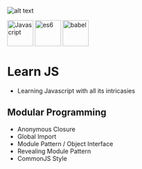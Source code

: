 
![alt text](https://upload.wikimedia.org/wikipedia/commons/thumb/6/6a/JavaScript-logo.png/120px-JavaScript-logo.png  'Javascript logo')

<img src="https://c1.staticflickr.com/8/7306/16407404782_8b9c57eab3.jpg" alt="Javascript" height="60"> <img src="https://tipaltilabs.files.wordpress.com/2016/07/logo_600.png" alt="es6" height="60"> <img src="https://image.slidesharecdn.com/4-es6metbabel-150513100342-lva1-app6891/95/es6-with-babeljs-5-638.jpg" height="60" alt="babel">

# Learn JS
- Learning Javascript with all its intricasies

## Modular Programming

- Anonymous Closure
- Global Import
- Module Pattern / Object Interface
- Revealing Module Pattern
- CommonJS Style